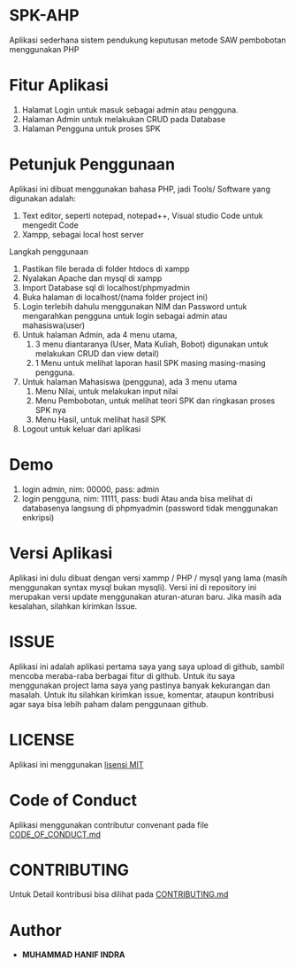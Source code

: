 # SPK-AHP
Aplikasi sederhana sistem pendukung keputusan metode SAW pembobotan menggunakan PHP

# Fitur Aplikasi
1. Halamat Login untuk masuk sebagai admin atau pengguna.
2. Halaman Admin untuk melakukan CRUD pada Database
3. Halaman Pengguna untuk proses SPK

# Petunjuk Penggunaan
Aplikasi ini dibuat menggunakan bahasa PHP, jadi Tools/ Software yang digunakan adalah:
1. Text editor, seperti notepad, notepad++, Visual studio Code untuk mengedit Code
2. Xampp, sebagai local host server

Langkah penggunaan
1. Pastikan file berada di folder htdocs di xampp
2. Nyalakan Apache dan mysql di xampp
3. Import Database sql di localhost/phpmyadmin
4. Buka halaman di localhost/(nama folder project ini)
5. Login terlebih dahulu menggunakan NIM dan Password untuk mengarahkan pengguna untuk login sebagai admin atau mahasiswa(user)
6. Untuk halaman Admin, ada 4 menu utama,
   1. 3 menu diantaranya (User, Mata Kuliah, Bobot) digunakan untuk melakukan CRUD dan view detail)
   2. 1 Menu untuk melihat laporan hasil SPK masing masing-masing pengguna.
7. Untuk halaman Mahasiswa (pengguna), ada 3 menu utama
   1. Menu Nilai, untuk melakukan input nilai
   2. Menu Pembobotan, untuk melihat teori SPK dan ringkasan proses SPK nya
   3. Menu Hasil, untuk melihat hasil SPK
8. Logout untuk keluar dari aplikasi

# Demo
1. login admin,    nim: 00000, pass: admin
2. login pengguna, nim: 11111, pass: budi
Atau anda bisa melihat di databasenya langsung di phpmyadmin (password tidak menggunakan enkripsi)

# Versi Aplikasi
Aplikasi ini dulu dibuat dengan versi xammp / PHP / mysql yang lama (masih menggunakan syntax mysql bukan mysqli).
Versi ini di repository ini merupakan versi update menggunakan aturan-aturan baru.
Jika masih ada kesalahan, silahkan kirimkan Issue.

# ISSUE
Aplikasi ini adalah aplikasi pertama saya yang saya upload di github, sambil mencoba meraba-raba berbagai fitur di github. Untuk itu saya menggunakan project lama saya yang pastinya banyak kekurangan dan masalah. Untuk itu silahkan kirimkan issue, komentar, ataupun kontribusi agar saya bisa lebih paham dalam penggunaan github.

# LICENSE
Aplikasi ini menggunakan <a href="https://github.com/mhihanif/spksederhana/blob/main/LICENSE">lisensi MIT</a>

# Code of Conduct
Aplikasi menggunakan contributur convenant pada file <a href="https://github.com/mhihanif/spksederhana/blob/main/CODE_OF_CONDUCT.md">CODE_OF_CONDUCT.md</a>

# CONTRIBUTING
Untuk Detail kontribusi bisa dilihat pada <a href="https://github.com/mhihanif/spksederhana/blob/main/CONTRIBUTING.md">CONTRIBUTING.md</a>

# Author
* **MUHAMMAD HANIF INDRA**
